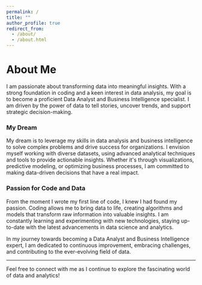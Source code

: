 ```yaml
---
permalink: /
title: ""
author_profile: true
redirect_from: 
  - /about/
  - /about.html
---
```


About Me
======

I am passionate about transforming data into meaningful insights. With a strong foundation in coding and a keen interest in data analysis, my goal is to become a proficient Data Analyst and Business Intelligence specialist. I am driven by the power of data to tell stories, uncover trends, and support strategic decision-making.

### My Dream

My dream is to leverage my skills in data analysis and business intelligence to solve complex problems and drive success for organizations. I envision myself working with diverse datasets, using advanced analytical techniques and tools to provide actionable insights. Whether it's through visualizations, predictive modeling, or optimizing business processes, I am committed to making data-driven decisions that have a real impact.

### Passion for Code and Data

From the moment I wrote my first line of code, I knew I had found my passion. Coding allows me to bring data to life, creating algorithms and models that transform raw information into valuable insights. I am constantly learning and experimenting with new technologies, staying up-to-date with the latest advancements in data science and analytics.

In my journey towards becoming a Data Analyst and Business Intelligence expert, I am dedicated to continuous improvement, embracing challenges, and contributing to the ever-evolving field of data.

---

Feel free to connect with me as I continue to explore the fascinating world of data and analytics!